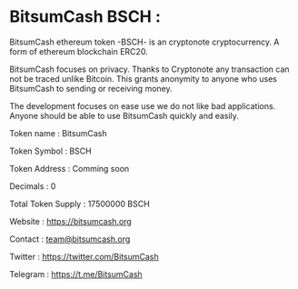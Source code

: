 BitsumCash BSCH :
======================


BitsumCash ethereum token -BSCH- is an cryptonote cryptocurrency. A form of ethereum blockchain ERC20.

BitsumCash focuses on privacy. Thanks to Cryptonote any transaction can not be traced unlike Bitcoin. This grants anonymity to anyone who uses BitsumCash to sending or receiving money.

The development focuses on ease use we do not like bad applications. Anyone should be able to use BitsumCash quickly and easily.


Token name : BitsumCash

Token Symbol : BSCH

Token Address : Comming soon

Decimals : 0

Total Token Supply : 17500000 BSCH


Website : https://bitsumcash.org

Contact : team@bitsumcash.org

Twitter : https://twitter.com/BitsumCash

Telegram : https://t.me/BitsumCash



